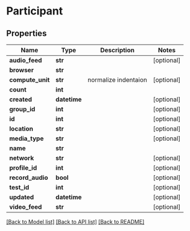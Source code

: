 # Participant

## Properties
Name | Type | Description | Notes
------------ | ------------- | ------------- | -------------
**audio_feed** | **str** |  | [optional] 
**browser** | **str** |  | 
**compute_unit** | **str** | normalize indentaion | [optional] 
**count** | **int** |  | 
**created** | **datetime** |  | [optional] 
**group_id** | **int** |  | [optional] 
**id** | **int** |  | [optional] 
**location** | **str** |  | [optional] 
**media_type** | **str** |  | [optional] 
**name** | **str** |  | 
**network** | **str** |  | [optional] 
**profile_id** | **int** |  | [optional] 
**record_audio** | **bool** |  | [optional] 
**test_id** | **int** |  | [optional] 
**updated** | **datetime** |  | [optional] 
**video_feed** | **str** |  | [optional] 

[[Back to Model list]](../README.md#documentation-for-models) [[Back to API list]](../README.md#documentation-for-api-endpoints) [[Back to README]](../README.md)

